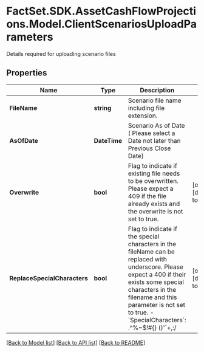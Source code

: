 # FactSet.SDK.AssetCashFlowProjections.Model.ClientScenariosUploadParameters
Details required for uploading scenario files

## Properties

Name | Type | Description | Notes
------------ | ------------- | ------------- | -------------
**FileName** | **string** | Scenario file name including file extension. | 
**AsOfDate** | **DateTime** | Scenario As of Date ( Please select a Date not later than Previous Close Date) | 
**Overwrite** | **bool** | Flag to indicate if existing file needs to be overwritten. Please expect a 409 if the file already exists and the overwrite is not set to true. | [optional] [default to false]
**ReplaceSpecialCharacters** | **bool** | Flag to indicate if the special characters in the fileName can be replaced with underscore. Please expect a 400 if their exists some special characters in the filename and this parameter is not set to true. - &#x60;SpecialCharacters&#x60;: .^%~$!#{} ()&#39;&#x60;+,:/ | [optional] [default to false]

[[Back to Model list]](../README.md#documentation-for-models) [[Back to API list]](../README.md#documentation-for-api-endpoints) [[Back to README]](../README.md)

